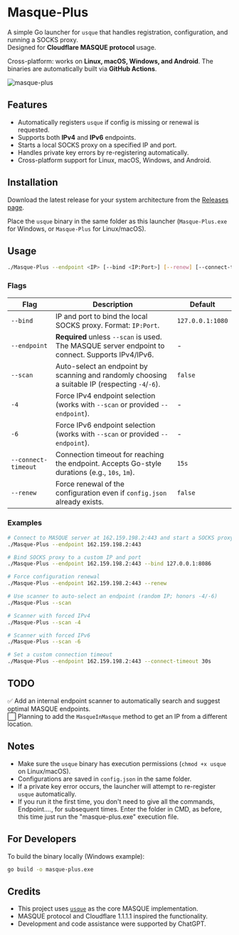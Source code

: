 # Masque-Plus

A simple Go launcher for `usque` that handles registration, configuration, and running a SOCKS proxy.  
Designed for **Cloudflare MASQUE protocol** usage.

Cross-platform: works on **Linux, macOS, Windows, and Android**. The binaries are automatically built via **GitHub Actions**.

![masque-plus](masque-plus.jpg)

## Features

- Automatically registers `usque` if config is missing or renewal is requested.
- Supports both **IPv4** and **IPv6** endpoints.
- Starts a local SOCKS proxy on a specified IP and port.
- Handles private key errors by re-registering automatically.
- Cross-platform support for Linux, macOS, Windows, and Android.

## Installation

Download the latest release for your system architecture from the [Releases page](https://github.com/ircfspace/masque-plus/releases/latest).

Place the `usque` binary in the same folder as this launcher (`Masque-Plus.exe` for Windows, or `Masque-Plus` for Linux/macOS).

## Usage

```bash
./Masque-Plus --endpoint <IP> [--bind <IP:Port>] [--renew] [--connect-timeout <duration>] [--scan] [-4|-6]
```

### Flags

| Flag                | Description                                                                                      | Default          |
| ------------------- | ------------------------------------------------------------------------------------------------ | ---------------- |
| `--bind`            | IP and port to bind the local SOCKS proxy. Format: `IP:Port`.                                    | `127.0.0.1:1080` |
| `--endpoint`        | **Required** unless `--scan` is used. The MASQUE server endpoint to connect. Supports IPv4/IPv6. | -                |
| `--scan`            | Auto-select an endpoint by scanning and randomly choosing a suitable IP (respecting `-4`/`-6`).  | `false`          |
| `-4`                | Force IPv4 endpoint selection (works with `--scan` or provided `--endpoint`).                    | -                |
| `-6`                | Force IPv6 endpoint selection (works with `--scan` or provided `--endpoint`).                    | -                |
| `--connect-timeout` | Connection timeout for reaching the endpoint. Accepts Go-style durations (e.g., `10s`, `1m`).    | `15s`            |
| `--renew`           | Force renewal of the configuration even if `config.json` already exists.                         | `false`          |

### Examples

```bash
# Connect to MASQUE server at 162.159.198.2:443 and start a SOCKS proxy on the default 127.0.0.1:1080
./Masque-Plus --endpoint 162.159.198.2:443

# Bind SOCKS proxy to a custom IP and port
./Masque-Plus --endpoint 162.159.198.2:443 --bind 127.0.0.1:8086

# Force configuration renewal
./Masque-Plus --endpoint 162.159.198.2:443 --renew

# Use scanner to auto-select an endpoint (random IP; honors -4/-6)
./Masque-Plus --scan

# Scanner with forced IPv4
./Masque-Plus --scan -4

# Scanner with forced IPv6
./Masque-Plus --scan -6

# Set a custom connection timeout
./Masque-Plus --endpoint 162.159.198.2:443 --connect-timeout 30s
```

## TODO

✅ Add an internal endpoint scanner to automatically search and suggest optimal MASQUE endpoints.<br />
⬜ Planning to add the `MasqueInMasque` method to get an IP from a different location.

## Notes

- Make sure the `usque` binary has execution permissions (`chmod +x usque` on Linux/macOS).
- Configurations are saved in `config.json` in the same folder.
- If a private key error occurs, the launcher will attempt to re-register `usque` automatically.
- If you run it the first time, you don't need to give all the commands, Endpoint...., for subsequent times. Enter the folder in CMD, as before, this time just run the "masque-plus.exe" execution file.

## For Developers

To build the binary locally (Windows example):

```bash
go build -o masque-plus.exe
```

## Credits

- This project uses [`usque`](https://github.com/Diniboy1123/usque) as the core MASQUE implementation.
- MASQUE protocol and Cloudflare 1.1.1.1 inspired the functionality.
- Development and code assistance were supported by ChatGPT.
